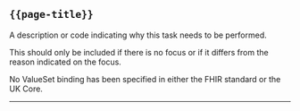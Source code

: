 ## <code>{{page-title}}</code>

A description or code indicating why this task needs to be performed.

This should only be included if there is no focus or if it differs from the reason indicated on the focus.

No ValueSet binding has been specified in either the FHIR standard or the UK Core.

---
